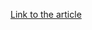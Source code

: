 [Link to the article](https://thehackernews.com/2025/02/new-snake-keylogger-variant-leverages.html)
